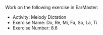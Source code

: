 Work on the following exercise in EarMaster:
- Activity: Melody Dictation
- Exercise Name: Do, Re, Mi, Fa, So, La, Ti
- Exercise Number: 8.6
